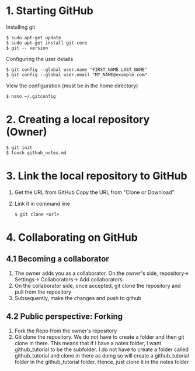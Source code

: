 # 1. Starting GitHub

Installing git 

```
$ sudo apt-get update
$ sudo apt-get install git-core 
$ git -- version 
```

Configuring the user details 

```
$ git config --global user.name "FIRST_NAME LAST_NAME"
$ git config --global user.email "MY_NAME@example.com"
```

View the configuration (must be in the home directory)

```
$ nano ~/.gitconfig
```

# 2. Creating a local repository (Owner)

```
$ git init 
$ touch github_notes.md
```

# 3. Link the local repository to GitHub

1. Get the URL from GitHub Copy the URL from "Clone or Download"

2. Link it in command line

   ```
   $ git clone <url>
   ```

# 4. Collaborating on GitHub 

## 4.1 Becoming a collaborator 

1. The owner adds you as a collaborator. On the owner's side, repository-> Settings-> Collaborators-> Add collaborators  
2. On the collaborator side, once accepted, git clone the repository and pull from the repository 
3. Subsequently, make the changes and push to github 

## 4.2 Public perspective: Forking 

1. Fork the Repo from the owner's repository 
2. Git clone the repository. We do not have to create a folder and then git clone in there. This means that if I have a notes folder, I want github_tutorial to be the subfolder. I do not have to create a folder called github_tutorial and clone in there as doing so will create a github_tutorial folder in the github_tutorial folder. Hence, just clone it in the notes folder 